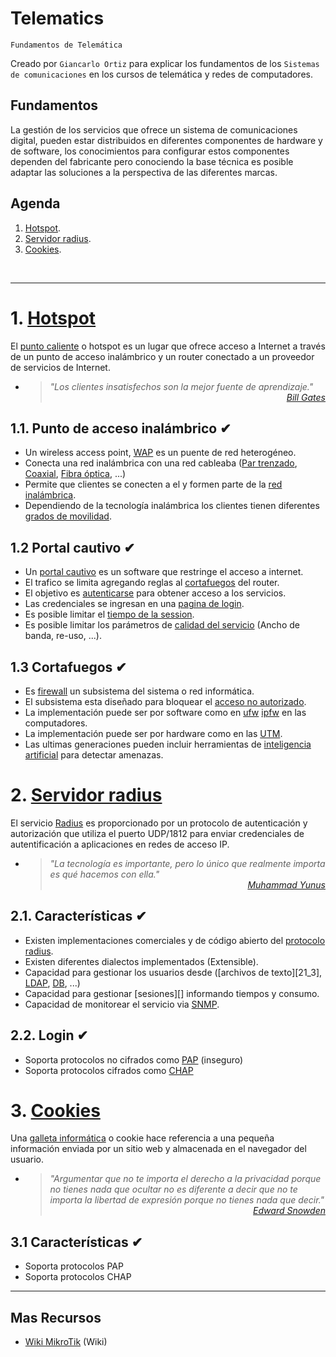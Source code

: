 # Telematics
<p><code>Fundamentos de Telemática</code></p>
<p>Creado por <code>Giancarlo Ortiz</code> para explicar los fundamentos de los <code>Sistemas de comunicaciones</code> en los cursos de telemática y redes de computadores.</p>

## Fundamentos
La gestión de los servicios que ofrece un sistema de comunicaciones digital, pueden estar distribuidos en diferentes componentes de hardware y de software, los conocimientos para configurar estos componentes dependen del fabricante pero conociendo la base técnica es posible adaptar las soluciones a la perspectiva de las diferentes marcas. 

## Agenda
1. [Hotspot](#1-hotspot).
1. [Servidor radius](#2-servidor-radius).
1. [Cookies](#3-cookies).

<br>

---
# 1. [Hotspot](#agenda)
El [punto caliente][1] o hotspot es un lugar que ofrece acceso a Internet a través de un punto de acceso inalámbrico y un router conectado a un proveedor de servicios de Internet.

[1]:https://es.wikipedia.org/wiki/Hotspot_(telecomunicaciones)/

* ><i>"Los clientes insatisfechos son la mejor fuente de aprendizaje."</i><br>
<cite style="display:block; text-align: right">[Bill Gates](https://es.wikipedia.org/wiki/Bill_Gates)</cite>

## 1.1. Punto de acceso inalámbrico ✔
* Un wireless access point, [WAP][11_1] es un puente de red heterogéneo.
* Conecta una red inalámbrica con una red cableaba ([Par trenzado][11_2], [Coaxial][11_3], [Fibra óptica][11_4], ...)
* Permite que clientes se conecten a el y formen parte de la [red inalámbrica][11_5].
* Dependiendo de la tecnología inalámbrica los clientes tienen diferentes [grados de movilidad][11_6].

[11_1]:https://es.wikipedia.org/wiki/Punto_de_acceso_inal%C3%A1mbrico
[11_2]:https://es.wikipedia.org/wiki/Cable_de_par_trenzado
[11_3]:https://es.wikipedia.org/wiki/Cable_coaxial
[11_4]:https://es.wikipedia.org/wiki/Fibra_%C3%B3ptica
[11_5]:https://es.wikipedia.org/wiki/Red_inal%C3%A1mbrica
[11_6]:https://es.m.wikipedia.org/wiki/Telefon%C3%ADa_m%C3%B3vil

## 1.2 Portal cautivo ✔
* Un [portal cautivo][12_1] es un software que restringe el acceso a internet.
* El trafico se limita agregando reglas al [cortafuegos][12_2] del router.
* El objetivo es [autenticarse][12_3] para obtener acceso a los servicios.
* Las credenciales se ingresan en una [pagina de login][12_4].
* Es posible limitar el [tiempo de la session][12_5].
* Es posible limitar los parámetros de [calidad del servicio][12_6] (Ancho de banda, re-uso, ...). 

[12_1]:https://es.wikipedia.org/wiki/Portal_cautivo
[12_2]:https://es.wikipedia.org/wiki/Cortafuegos_(inform%C3%A1tica)/
[12_3]:https://es.wikipedia.org/wiki/Autenticaci%C3%B3n
[12_4]:https://es.wikipedia.org/wiki/Login
[12_5]:https://es.wikipedia.org/wiki/Sesi%C3%B3n_(inform%C3%A1tica)/
[12_6]:https://es.wikipedia.org/wiki/Calidad_de_servicio

## 1.3 Cortafuegos ✔
* Es [firewall][13_1] un subsistema del sistema o red informática.
* El subsistema esta diseñado para bloquear el [acceso no autorizado][13_2].
* La implementación puede ser por software como en [ufw][13_3] [ipfw][13_4] en las computadores.
* La implementación puede ser por hardware como en las [UTM][13_5].
* Las ultimas generaciones pueden incluir herramientas de [inteligencia artificial][13_6] para detectar amenazas.

[13_1]:https://es.wikipedia.org/wiki/Cortafuegos_(inform%C3%A1tica)/
[13_2]:https://es.wikipedia.org/wiki/Acceso
[13_3]:https://es.wikipedia.org/wiki/Uncomplicated_Firewall
[13_4]:https://es.wikipedia.org/wiki/Ipfw
[13_5]:https://es.wikipedia.org/wiki/Unified_Threat_Management
[13_6]:https://es.wikipedia.org/wiki/Inteligencia_artificial

# 2. [Servidor radius](#agenda)
El servicio [Radius][2] es proporcionado por un protocolo de autenticación y autorización que utiliza el puerto UDP/1812 para enviar credenciales de autentificación a aplicaciones en redes de acceso IP.

[2]:https://es.wikipedia.org/wiki/RADIUS

* ><i>"La tecnología es importante, pero lo único que realmente importa es qué hacemos con ella."</i><br>
<cite style="display:block; text-align: right">[Muhammad Yunus](https://es.wikipedia.org/wiki/Muhammad_Yunus)</cite>

## 2.1. Características ✔
* Existen implementaciones comerciales y de código abierto del [protocolo radius][21_1].
* Existen diferentes dialectos implementados (Extensible).
* Capacidad para gestionar los usuarios desde ([archivos de texto][21_3], [LDAP][21_4], [DB][21_5], ...)
* Capacidad para gestionar [sesiones][] informando tiempos y consumo.
* Capacidad de monitorear el servicio via [SNMP][21_7].

[21_1]:https://datatracker.ietf.org/doc/html/rfc2138
[21_2]:
[21_3]:https://es.wikipedia.org/wiki/Archivo_de_texto
[21_4]:https://es.wikipedia.org/wiki/Protocolo_ligero_de_acceso_a_directorios
[21_5]:https://es.wikipedia.org/wiki/Base_de_datos
[21_6]:https://es.wikipedia.org/wiki/Sesi%C3%B3n_(inform%C3%A1tica)/
[21_7]:https://es.wikipedia.org/wiki/Protocolo_simple_de_administraci%C3%B3n_de_red

## 2.2. Login ✔
* Soporta protocolos no cifrados como [PAP][21_1] (inseguro)
* Soporta protocolos cifrados como [CHAP][21_2]

[22_1]:https://es.wikipedia.org/wiki/Password_Authentication_Protocol
[22_2]:https://es.wikipedia.org/wiki/CHAP


# 3. [Cookies](#agenda)
Una [galleta informática][3] o cookie hace referencia a una pequeña información enviada por un sitio web y almacenada en el navegador del usuario.

[3]:https://es.wikipedia.org/wiki/Cookie_(inform%C3%A1tica)/

* ><i>"Argumentar que no te importa el derecho a la privacidad porque no tienes nada que ocultar no es diferente a decir que no te importa la libertad de expresión porque no tienes nada que decir."</i><br>
<cite style="display:block; text-align: right">[Edward Snowden](https://es.wikipedia.org/wiki/Edward_Snowden)</cite>

## 3.1 Características ✔
* Soporta protocolos PAP
* Soporta protocolos CHAP

---
## Mas Recursos
- [Wiki MikroTik](https://wiki.mikrotik.com/wiki/Main_Page) (Wiki)
